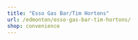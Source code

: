 ```yaml
---
title: "Esso Gas Bar/Tim Hortons"
url: /edmonton/esso-gas-bar-tim-hortons/
shop: convenience
---
```

